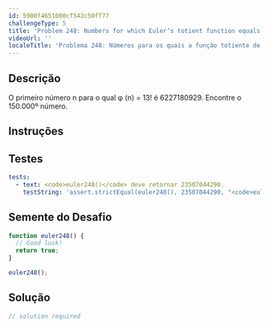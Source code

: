 ```yaml
---
id: 5900f4651000cf542c50ff77
challengeType: 5
title: 'Problem 248: Numbers for which Euler’s totient function equals 13!'
videoUrl: ''
localeTitle: 'Problema 248: Números para os quais a função totiente de Euler é igual a 13!'
---
```


## Descrição
<section id="description"> O primeiro número n para o qual φ (n) = 13! é 6227180929. Encontre o 150.000º número. </section>

## Instruções
<section id="instructions">
</section>

## Testes
<section id='tests'>

```yml
tests:
  - text: <code>euler248()</code> deve retornar 23507044290.
    testString: 'assert.strictEqual(euler248(), 23507044290, "<code>euler248()</code> should return 23507044290.");'

```

</section>

## Semente do Desafio
<section id='challengeSeed'>

<div id='js-seed'>

```js
function euler248() {
  // Good luck!
  return true;
}

euler248();

```

</div>



</section>

## Solução
<section id='solution'>

```js
// solution required
```
</section>
